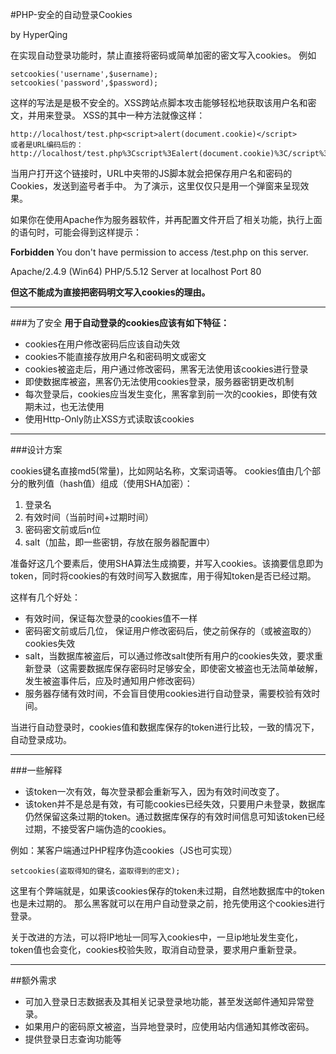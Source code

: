 #PHP-安全的自动登录Cookies

by HyperQing

在实现自动登录功能时，禁止直接将密码或简单加密的密文写入cookies。
例如
```
setcookies('username',$username);
setcookies('password',$password);
```
这样的写法是是极不安全的。XSS跨站点脚本攻击能够轻松地获取该用户名和密文，并用来登录。
XSS的其中一种方法就像这样：
```
http://localhost/test.php<script>alert(document.cookie)</script>
或者是URL编码后的：
http://localhost/test.php%3Cscript%3Ealert(document.cookie)%3C/script%3E
```
当用户打开这个链接时，URL中夹带的JS脚本就会把保存用户名和密码的Cookies，发送到盗号者手中。
为了演示，这里仅仅只是用一个弹窗来呈现效果。

如果你在使用Apache作为服务器软件，并再配置文件开启了相关功能，执行上面的语句时，可能会得到这样提示：

**Forbidden**
You don't have permission to access /test.php<script>alert(document.cookie)</script> on this server.

Apache/2.4.9 (Win64) PHP/5.5.12 Server at localhost Port 80

**但这不能成为直接把密码明文写入cookies的理由。**

----
###为了安全
**用于自动登录的cookies应该有如下特征：**

- cookies在用户修改密码后应该自动失效
- cookies不能直接存放用户名和密码明文或密文
- cookies被盗走后，用户通过修改密码，黑客无法使用该cookies进行登录
- 即使数据库被盗，黑客仍无法使用cookies登录，服务器密钥更改机制
- 每次登录后，cookies应当发生变化，黑客拿到前一次的cookies，即使有效期未过，也无法使用
- 使用Http-Only防止XSS方式读取该cookies

----

###设计方案

cookies键名直接md5(常量)，比如网站名称，文案词语等。
cookies值由几个部分的散列值（hash值）组成（使用SHA加密）：

 1. 登录名
 2. 有效时间（当前时间+过期时间）
 3. 密码密文前或后n位
 4. salt（加盐，即一些密钥，存放在服务器配置中）

准备好这几个要素后，使用SHA算法生成摘要，并写入cookies。该摘要信息即为token，同时将cookies的有效时间写入数据库，用于得知token是否已经过期。

这样有几个好处：

- 有效时间，保证每次登录的cookies值不一样
- 密码密文前或后几位， 保证用户修改密码后，使之前保存的（或被盗取的）cookies失效
- salt，当数据库被盗后，可以通过修改salt使所有用户的cookies失效，要求重新登录（这需要数据库保存密码时足够安全，即使密文被盗也无法简单破解，发生被盗事件后，应及时通知用户修改密码）
- 服务器存储有效时间，不会盲目使用cookies进行自动登录，需要校验有效时间。

当进行自动登录时，cookies值和数据库保存的token进行比较，一致的情况下，自动登录成功。

----

###一些解释

- 该token一次有效，每次登录都会重新写入，因为有效时间改变了。
- 该token并不是总是有效，有可能cookies已经失效，只要用户未登录，数据库仍然保留这条过期的token。通过数据库保存的有效时间信息可知该token已经过期，不接受客户端伪造的cookies。

例如：某客户端通过PHP程序伪造cookies（JS也可实现）
```
setcookies(盗取得知的键名，盗取得到的密文);
```
这里有个弊端就是，如果该cookies保存的token未过期，自然地数据库中的token也是未过期的。
那么黑客就可以在用户自动登录之前，抢先使用这个cookies进行登录。

关于改进的方法，可以将IP地址一同写入cookies中，一旦ip地址发生变化，token值也会变化，cookies校验失败，取消自动登录，要求用户重新登录。

----

##额外需求
- 可加入登录日志数据表及其相关记录登录地功能，甚至发送邮件通知异常登录。
- 如果用户的密码原文被盗，当异地登录时，应使用站内信通知其修改密码。
- 提供登录日志查询功能等
